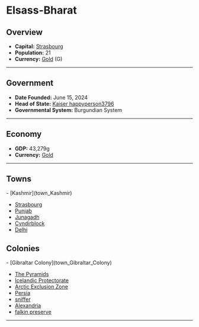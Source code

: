 <!--UNDEDITED FILE, remove this entire line if this file has been edited!-->
# <!--NAME-->Elsass-Bharat<!--NAME-->

## Overview

- **Capital:** <!--CAPITAL_LINK-->[Strasbourg](Strasbourg_town)<!--CAPITAL_LINK-->
- **Population:** <!--POPULATION-->21<!--POPULATION-->
- **Currency:** <!--CURRENCY_LINK-->[Gold](Gold_currency)<!--CURRENCY_LINK--> (<!--CURRENCY_ABV-->G<!--CURRENCY_ABV-->)

---

## Government

- **Date Founded:** <!--FOUNDED-->June 15, 2024<!--FOUNDED-->
- **Head of State:** <!--LEADER_TITLE_LINK-->[Kaiser happyperson3796](happyperson3796_user)<!--LEADER_TITLE_LINK-->
- **Governmental System:** <!--GOVERNMENT-->Burgundian System<!--GOVERNMENT-->

---

## Economy

- **GDP:** <!--GDP-->43,279g<!--GDP-->
- **Currency:** <!--CURRENCY_LINK-->[Gold](Gold_currency)<!--CURRENCY_LINK-->

---

## Towns

<!--TOWNS-->- [Kashmir](town_Kashmir)
- [Strasbourg](town_Strasbourg)
- [Punjab](town_Punjab)
- [Junagadh](town_Junagadh)
- [Cyndirblock](town_Cyndirblock)
- [Delhi](town_Delhi)<!--TOWNS-->

## Colonies

<!--COLONIES-->- [Gibraltar Colony](town_Gibraltar_Colony)
- [The Pyramids](town_The_Pyramids)
- [Icelandic Protectorate](town_Icelandic_Protectorate)
- [Arctic Exclusion Zone](town_Arctic_Exclusion_Zone)
- [Persia](town_Persia)
- [sniffer](town_sniffer)
- [Alexandria](town_Alexandria)
- [falkin preserve](town_falkin_preserve)<!--COLONIES-->

---